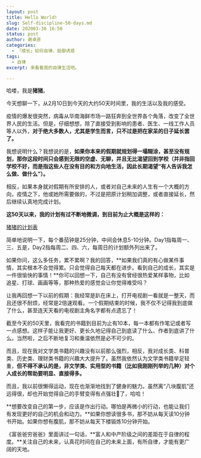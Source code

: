 ```yaml
---
layout: post
title: Hello World!
slug: Self-discipline-50-days.md
date: 202003-30 16:50
status: post
author: 谢卓彦
categories: 
  - 「成长」如何自律、抵御诱惑
tags:
  - 自律
excerpt: 来看看我的自律生活吧。

---
```


哈喽，我是**猪猪**。

今天想聊一下，从2月10日到今天的大约50天时间里，我的生活以及我的感受。

疫情的爆发很突然，病毒从华南海鲜市场一路狂奔到全世界各个角落，改变了全世界人民的生活。但是，仔细想想，除了直接受到影响的患者、医生、一线工作人员等人以外，**对于绝大多数人，尤其是学生而言，只不过是把在家呆的日子延长罢了。**

我想说明什么？我想说的是，**如果你本来的假期就规划得一塌糊涂，甚至没有规划，那你这段时间只会感到无限的空虚、无聊，并且无比渴望回到学校（并非指回学校不好，而是指这些人在没有目的和方向地生活，因此长期渴望“有人告诉我怎么做、做什么”）。**

相反，如果本身就对假期有所安排的人，或者对自己未来的人生有一个大概的方向，疫情之下，他或她所需要做的，不过是把原计划稍加调整，或者直接延长，然后继续认真地完成计划。

**这50天以来，我的计划有过不断地微调，到目前为止大概是这样的：**

[猪猪的计划表](https://www.notion.so/92f7b92999424291812d267811387728)

简单地说明一下，每个番茄钟是25分钟，中间会休息5-10分钟。Day1指每周一、三、五是，Day2指每周二、四、六，每周日的计划额外列出来了。

如果你问，这么多任务，累不累啊？我的回答，**如果我们真的有心做某件事情，其实根本不会觉得累。只会觉得自己每天都在进步。看到自己的成长，其实是一件很愉快的事情！**你可以回想一下，自己有没有曾经很热爱某样事物，比如追星、打球、画画等等，那种热爱的感觉会让你觉得难受吗？

让我再回想一下以前的假期：我经常是趴在床上，打开电视剧一看就是一整天，而且还很不耐烦，经常是2倍速观看。一个假期结束的时候，我不仅不记得我到底做了什么，甚至连天天看的电视剧主角名字都有点遗忘了！

截至今天的50天里，我看完的书籍到目前为止有10本，每一本都有作笔记或者写一点感想。这样子能让我更好、更长久地记得自己到底读了什么、作者到底讲了什么。当然啦，之后不断地复习和重温依然是必不可少的。

而且，现在我对文学类书籍的兴趣没有以前那么强烈，相反，我对成长类、科普类、历史类、理财类书籍的兴趣大大提升了。虽然我依然认为文学类书籍举足轻重，**但不得不承认的是，非文学类、实用型的书籍（比如我刚刚列举的几种）对个人成长的帮助要明显、直接得多。**

而且，我以前很懒得运动，现在也渐渐地找到了健身的魅力。虽然离“八块腹肌”还远得很，却也开始觉得自己的手臂变得有点强壮💪了，哈哈！

**想要改变自己的第一步，应该是作出行动。哪怕是再微小的行动，也能让我们有发现更好的自己的机会和动力。**如果你想读很多书，那不妨从每天读10分钟书开始。如果你想有腹肌，那不妨从每天下楼锻炼10分钟开始。

《富爸爸穷爸爸》里面讲过一句话，**富人和中产阶级之间的差距在于自律的程度。**关注自己的未来，认真花时间在自己的未来上面，有所自律，才能有更广阔的天地。
